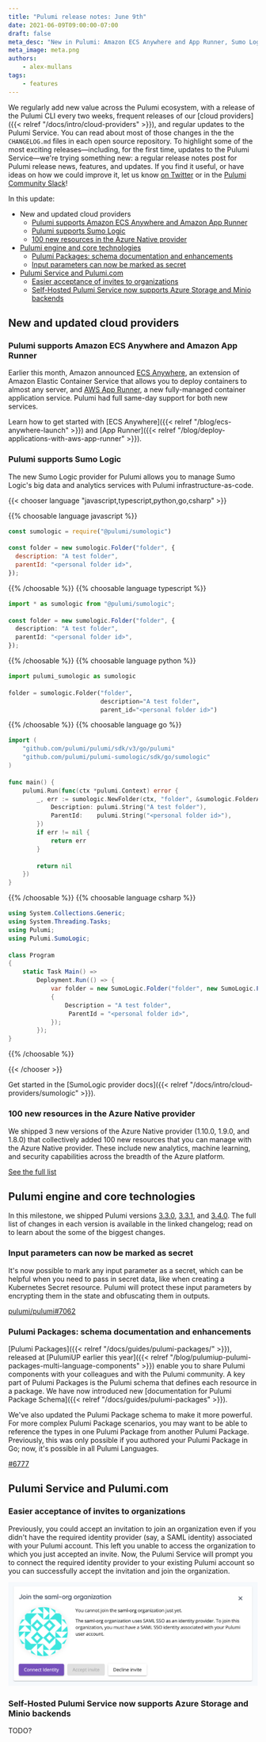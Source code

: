 ```yaml
---
title: "Pulumi release notes: June 9th"
date: 2021-06-09T09:00:00-07:00
draft: false
meta_desc: "New in Pulumi: Amazon ECS Anywhere and App Runner, Sumo Logic support, Pulumi Packages updates, and easier updates for teammates in the Pulumi Service"
meta_image: meta.png
authors:
    - alex-mullans
tags:
    - features
---
```


We regularly add new value across the Pulumi ecosystem, with a release of the Pulumi CLI every two weeks, frequent releases of our [cloud providers]({{< relref "/docs/intro/cloud-providers" >}}), and regular updates to the Pulumi Service. You can read about most of those changes in the the `CHANGELOG.md` files in each open source repository. To highlight some of the most exciting releases—including, for the first time, updates to the Pulumi Service—we're trying something new: a regular release notes post for Pulumi release news, features, and updates. If you find it useful, or have ideas on how we could improve it, let us know [on Twitter](https://twitter.com/pulumicorp) or in the [Pulumi Community Slack](https://slack.pulumi.com)!

In this update:

- New and updated cloud providers
  - [Pulumi supports Amazon ECS Anywhere and Amazon App Runner](#new-and-updated-cloud-providers)
  - [Pulumi supports Sumo Logic](#pulumi-supports-sumo-logic)
  - [100 new resources in the Azure Native provider](#100-new-resources-in-the-azure-native-provider)
- [Pulumi engine and core technologies](#pulumi-engine-and-core-technologies)
  - [Pulumi Packages: schema documentation and enhancements](#pulumi-packages-schema-documentation-and-enhancements)
  - [Input parameters can now be marked as secret](#input-parameters-can-now-be-marked-as-secret)
- [Pulumi Service and Pulumi.com](#pulumi-service-and-pulumicom)
  - [Easier acceptance of invites to organizations](#easier-acceptance-of-invites-to-organizations)
  - [Self-Hosted Pulumi Service now supports Azure Storage and Minio backends](#self-hosted-pulumi-service-now-supports-azure-storage-and-minio-backends)

<!--more-->

## New and updated cloud providers

### Pulumi supports Amazon ECS Anywhere and Amazon App Runner

Earlier this month, Amazon announced [ECS Anywhere](https://aws.amazon.com/blogs/containers/introducing-amazon-ecs-anywhere/), an extension of Amazon Elastic Container Service that allows you to deploy containers to almost any server, and [AWS App Runner](https://aws.amazon.com/blogs/containers/introducing-aws-app-runner/), a new fully-managed container application service. Pulumi had full same-day support for both new services.

Learn how to get started with [ECS Anywhere]({{< relref "/blog/ecs-anywhere-launch" >}}) and [App Runner]({{< relref "/blog/deploy-applications-with-aws-app-runner" >}}).

### Pulumi supports Sumo Logic

The new Sumo Logic provider for Pulumi allows you to manage Sumo Logic's big data and analytics services with Pulumi infrastructure-as-code.

{{< chooser language "javascript,typescript,python,go,csharp" >}}

{{% choosable language javascript %}}

```javascript
const sumologic = require("@pulumi/sumologic")

const folder = new sumologic.Folder("folder", {
  description: "A test folder",
  parentId: "<personal folder id>",
});
```

{{% /choosable %}}
{{% choosable language typescript %}}

```typescript
import * as sumologic from "@pulumi/sumologic";

const folder = new sumologic.Folder("folder", {
  description: "A test folder",
  parentId: "<personal folder id>",
});

```

{{% /choosable %}}
{{% choosable language python %}}

```python
import pulumi_sumologic as sumologic

folder = sumologic.Folder("folder",
                          description="A test folder",
                          parent_id="<personal folder id>")
```

{{% /choosable %}}
{{% choosable language go %}}

```go
import (
	"github.com/pulumi/pulumi/sdk/v3/go/pulumi"
	"github.com/pulumi/pulumi-sumologic/sdk/go/sumologic"
)

func main() {
	pulumi.Run(func(ctx *pulumi.Context) error {
		_, err := sumologic.NewFolder(ctx, "folder", &sumologic.FolderArgs{
			Description: pulumi.String("A test folder"),
            ParentId:    pulumi.String("<personal folder id>"),
		})
		if err != nil {
			return err
		}

		return nil
	})
}
```

{{% /choosable %}}
{{% choosable language csharp %}}

```csharp
using System.Collections.Generic;
using System.Threading.Tasks;
using Pulumi;
using Pulumi.SumoLogic;

class Program
{
    static Task Main() =>
        Deployment.Run(() => {
            var folder = new SumoLogic.Folder("folder", new SumoLogic.FolderArgs
            {
                Description = "A test folder",
                 ParentId = "<personal folder id>",
            });
        });
}
```

{{% /choosable %}}

{{< /chooser >}}

Get started in the [SumoLogic provider docs]({{< relref "/docs/intro/cloud-providers/sumologic" >}}).

### 100 new resources in the Azure Native provider

We shipped 3 new versions of the Azure Native provider (1.10.0, 1.9.0, and 1.8.0) that collectively added 100 new resources that you can manage with the Azure Native provider. These include new analytics, machine learning, and security capabilities across the breadth of the Azure platform.

[See the full list](https://github.com/pulumi/pulumi-azure-native/blob/v1.10.0/CHANGELOG.md)

## Pulumi engine and core technologies

In this milestone, we shipped Pulumi versions [3.3.0](https://github.com/pulumi/pulumi/releases/tag/v3.3.0), [3.3.1](https://github.com/pulumi/pulumi/releases/tag/v3.3.1), and [3.4.0](https://github.com/pulumi/pulumi/releases/tag/v3.4.0). The full list of changes in each version is available in the linked changelog; read on to learn about the some of the biggest changes.

### Input parameters can now be marked as secret

It's now possible to mark any input parameter as a secret, which can be helpful when you need to pass in secret data, like when creating a Kubernetes Secret resource. Pulumi will protect these input parameters by encrypting them in the state and obfuscating them in outputs.

[pulumi/pulumi#7062](https://github.com/pulumi/pulumi/issues/7062)

### Pulumi Packages: schema documentation and enhancements

[Pulumi Packages]({{< relref "/docs/guides/pulumi-packages/" >}}), released at [PulumiUP earlier this year]({{< relref "/blog/pulumiup-pulumi-packages-multi-language-components" >}}) enable you to share Pulumi components with your colleagues and with the Pulumi community. A key part of Pulumi Packages is the Pulumi schema that defines each resource in a package.  We have now introduced new [documentation for Pulumi Package Schema]({{< relref "/docs/guides/pulumi-packages" >}}).

We've also updated the Pulumi Package schema to make it more powerful. For more complex Pulumi Package scenarios, you may want to be able to reference the types in one Pulumi Package from another Pulumi Package. Previously, this was only possible if you authored your Pulumi Package in Go; now, it's possible in all Pulumi Languages.

[#6777](https://github.com/pulumi/pulumi/issues/6777)

## Pulumi Service and Pulumi.com

### Easier acceptance of invites to organizations

Previously, you could accept an invitation to join an organization even if you didn't have the required identity provider (say, a SAML identity) associated with your Pulumi account. This left you unable to access the organization to which you just accepted an invite. Now, the Pulumi Service will prompt you to connect the required identity provider to your existing Pulumi account so you can successfully accept the invitation and join the organization.

![Screenshot of identity provider setup prompt](saml.png)

### Self-Hosted Pulumi Service now supports Azure Storage and Minio backends

TODO?
